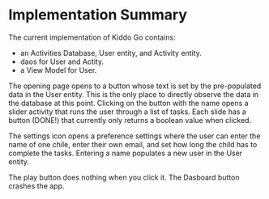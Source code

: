 # Implementation Summary

The current implementation of Kiddo Go contains:
* an Activities Database, User entity, and Activity entity.
* daos for User and Actity.
* a View Model for User.

The opening page opens to a button whose text is set by the pre-populated data in the User entity. This is the only place to directly
observe the data in the database at this point. Clicking on the button with the name opens a slider activity that runs the user through a list of tasks. Each slide has a button (DONE!) that currently only returns a boolean value
when clicked.

The settings icon opens a preference settings where the user can enter the name of one chile, enter their own email, and set how long the child
has to complete the tasks. Entering a name populates a new user in the User entity.

The play button does nothing when you click it. The Dasboard button crashes the app.
